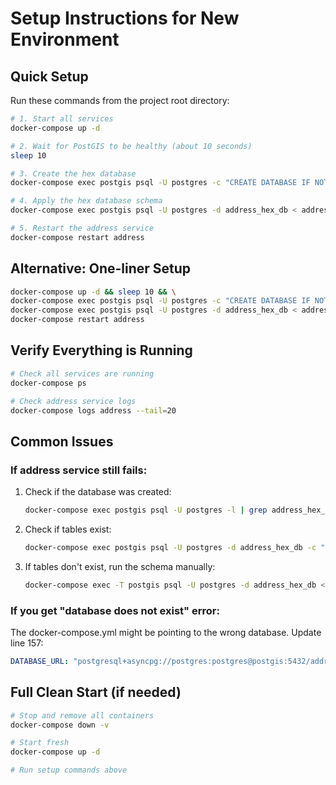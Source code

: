 # Setup Instructions for New Environment

## Quick Setup

Run these commands from the project root directory:

```bash
# 1. Start all services
docker-compose up -d

# 2. Wait for PostGIS to be healthy (about 10 seconds)
sleep 10

# 3. Create the hex database
docker-compose exec postgis psql -U postgres -c "CREATE DATABASE IF NOT EXISTS address_hex_db;"

# 4. Apply the hex database schema
docker-compose exec postgis psql -U postgres -d address_hex_db < address/init-hex-db.sql

# 5. Restart the address service
docker-compose restart address
```

## Alternative: One-liner Setup

```bash
docker-compose up -d && sleep 10 && \
docker-compose exec postgis psql -U postgres -c "CREATE DATABASE IF NOT EXISTS address_hex_db;" && \
docker-compose exec postgis psql -U postgres -d address_hex_db < address/init-hex-db.sql && \
docker-compose restart address
```

## Verify Everything is Running

```bash
# Check all services are running
docker-compose ps

# Check address service logs
docker-compose logs address --tail=20
```

## Common Issues

### If address service still fails:
1. Check if the database was created:
   ```bash
   docker-compose exec postgis psql -U postgres -l | grep address_hex_db
   ```

2. Check if tables exist:
   ```bash
   docker-compose exec postgis psql -U postgres -d address_hex_db -c "\dt"
   ```

3. If tables don't exist, run the schema manually:
   ```bash
   docker-compose exec -T postgis psql -U postgres -d address_hex_db < address/init-hex-db.sql
   ```

### If you get "database does not exist" error:
The docker-compose.yml might be pointing to the wrong database. Update line 157:
```yaml
DATABASE_URL: "postgresql+asyncpg://postgres:postgres@postgis:5432/address_hex_db"
```

## Full Clean Start (if needed)

```bash
# Stop and remove all containers
docker-compose down -v

# Start fresh
docker-compose up -d

# Run setup commands above
```